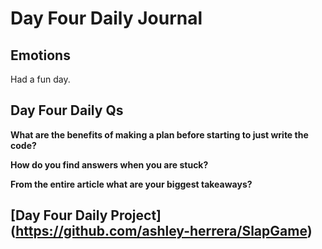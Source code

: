 # Day Four Daily Journal

## Emotions

Had a fun day.

## Day Four Daily Qs

**What are the benefits of making a plan before starting to just write the code?**

**How do you find answers when you are stuck?**

**From the entire article what are your biggest takeaways?**

## [Day Four Daily Project] (https://github.com/ashley-herrera/SlapGame)
